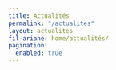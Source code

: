 ```yaml
---
title: Actualités
permalink: "/actualites"
layout: actualites
fil-ariane: home/actualités/
pagination:
  enabled: true
---
```


